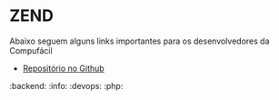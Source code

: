 # ZEND

Abaixo seguem alguns links importantes para os desenvolvedores da Compufácil

- [Repositório no Github](./index.md)


:backend: :info: :devops: :php:
